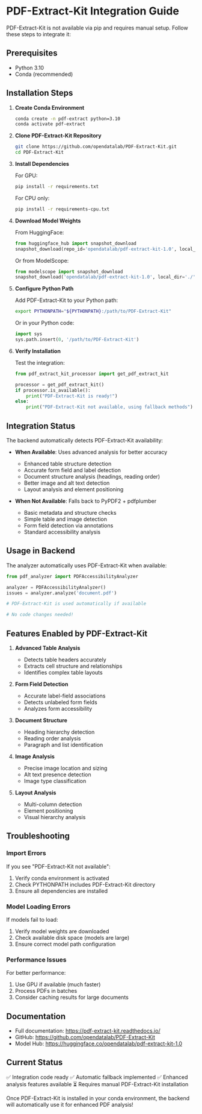 # PDF-Extract-Kit Integration Guide

PDF-Extract-Kit is not available via pip and requires manual setup. Follow these steps to integrate it:

## Prerequisites

- Python 3.10
- Conda (recommended)

## Installation Steps

1. **Create Conda Environment**

   ```bash
   conda create -n pdf-extract python=3.10
   conda activate pdf-extract
   ```

2. **Clone PDF-Extract-Kit Repository**

   ```bash
   git clone https://github.com/opendatalab/PDF-Extract-Kit.git
   cd PDF-Extract-Kit
   ```

3. **Install Dependencies**

   For GPU:

   ```bash
   pip install -r requirements.txt
   ```

   For CPU only:

   ```bash
   pip install -r requirements-cpu.txt
   ```

4. **Download Model Weights**

   From HuggingFace:

   ```python
   from huggingface_hub import snapshot_download
   snapshot_download(repo_id='opendatalab/pdf-extract-kit-1.0', local_dir='./', max_workers=20)
   ```

   Or from ModelScope:

   ```python
   from modelscope import snapshot_download
   snapshot_download('opendatalab/pdf-extract-kit-1.0', local_dir='./')
   ```

5. **Configure Python Path**

   Add PDF-Extract-Kit to your Python path:

   ```bash
   export PYTHONPATH="${PYTHONPATH}:/path/to/PDF-Extract-Kit"
   ```

   Or in your Python code:

   ```python
   import sys
   sys.path.insert(0, '/path/to/PDF-Extract-Kit')
   ```

6. **Verify Installation**

   Test the integration:

   ```python
   from pdf_extract_kit_processor import get_pdf_extract_kit
   
   processor = get_pdf_extract_kit()
   if processor.is_available():
       print("PDF-Extract-Kit is ready!")
   else:
       print("PDF-Extract-Kit not available, using fallback methods")
   ```

## Integration Status

The backend automatically detects PDF-Extract-Kit availability:

- **When Available**: Uses advanced analysis for better accuracy
  - Enhanced table structure detection
  - Accurate form field and label detection
  - Document structure analysis (headings, reading order)
  - Better image and alt text detection
  - Layout analysis and element positioning

- **When Not Available**: Falls back to PyPDF2 + pdfplumber
  - Basic metadata and structure checks
  - Simple table and image detection
  - Form field detection via annotations
  - Standard accessibility analysis

## Usage in Backend

The analyzer automatically uses PDF-Extract-Kit when available:

```python
from pdf_analyzer import PDFAccessibilityAnalyzer

analyzer = PDFAccessibilityAnalyzer()
issues = analyzer.analyze('document.pdf')

# PDF-Extract-Kit is used automatically if available

# No code changes needed!

```

## Features Enabled by PDF-Extract-Kit

1. **Advanced Table Analysis**
   - Detects table headers accurately
   - Extracts cell structure and relationships
   - Identifies complex table layouts

2. **Form Field Detection**
   - Accurate label-field associations
   - Detects unlabeled form fields
   - Analyzes form accessibility

3. **Document Structure**
   - Heading hierarchy detection
   - Reading order analysis
   - Paragraph and list identification

4. **Image Analysis**
   - Precise image location and sizing
   - Alt text presence detection
   - Image type classification

5. **Layout Analysis**
   - Multi-column detection
   - Element positioning
   - Visual hierarchy analysis

## Troubleshooting

### Import Errors

If you see "PDF-Extract-Kit not available":

1. Verify conda environment is activated
2. Check PYTHONPATH includes PDF-Extract-Kit directory
3. Ensure all dependencies are installed

### Model Loading Errors

If models fail to load:

1. Verify model weights are downloaded
2. Check available disk space (models are large)
3. Ensure correct model path configuration

### Performance Issues

For better performance:

1. Use GPU if available (much faster)
2. Process PDFs in batches
3. Consider caching results for large documents

## Documentation

- Full documentation: <https://pdf-extract-kit.readthedocs.io/>
- GitHub: <https://github.com/opendatalab/PDF-Extract-Kit>
- Model Hub: <https://huggingface.co/opendatalab/pdf-extract-kit-1.0>

## Current Status

✅ Integration code ready
✅ Automatic fallback implemented
✅ Enhanced analysis features available
⏳ Requires manual PDF-Extract-Kit installation

Once PDF-Extract-Kit is installed in your conda environment, the backend will automatically use it for enhanced PDF analysis!
